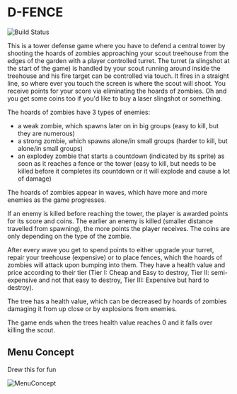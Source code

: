 # D-FENCE

![Build Status](https://travis-ci.org/M320Trololol/d-fence.svg?branch=master)

This is  a tower defense game where you have to defend a central tower by shooting the hoards of zombies approaching your scout treehouse from the edges of the garden with a player controlled turret. The turret (a slingshot at the start of the game) is handled by your scout running around inside the treehouse and his fire target can be controlled via touch. It fires in a straight line, so where ever you touch the screen is where the scout will shoot. You receive points for your score via eliminating the hoards of zombies. Oh and you get some coins too if you'd like to buy a laser slingshot or something.

The hoards of zombies have 3 types of enemies:

* a weak zombie, which spawns later on in big groups (easy to kill, but they are numerous)
* a strong zombie, which spawns alone/in small groups (harder to kill, but alone/in small groups)
* an explodey zombie that starts a countdown (indicated by its sprite) as soon as it reaches a fence or the tower (easy to kill, but needs to be killed before it completes its countdown or it will explode and cause a lot of damage)

The hoards of zombies appear in waves, which have more and more enemies as the game progresses.

If an enemy is killed before reaching the tower, the player is awarded points for its score and coins.
The earlier an enemy is killed (smaller distance travelled from spawning), the more points the player receives. The coins are only depending on the type of the zombie.

After every wave you get to spend points to either upgrade your turret, repair your treehouse (expensive) or to place fences, which the hoards of zombies will attack upon bumping into them. They have a health value and price according to their tier (Tier I: Cheap and Easy to destroy, Tier II: semi-expensive and not that easy to destroy, Tier III: Expensive but hard to destroy). 

The tree has a health value, which can be decreased by hoards of zombies damaging it from up close or by explosions from enemies.

The game ends when the trees health value reaches 0 and it falls over killing the scout.

## Menu Concept

Drew this for fun

![MenuConcept](https://i.imgur.com/a7CbkIp.png)
